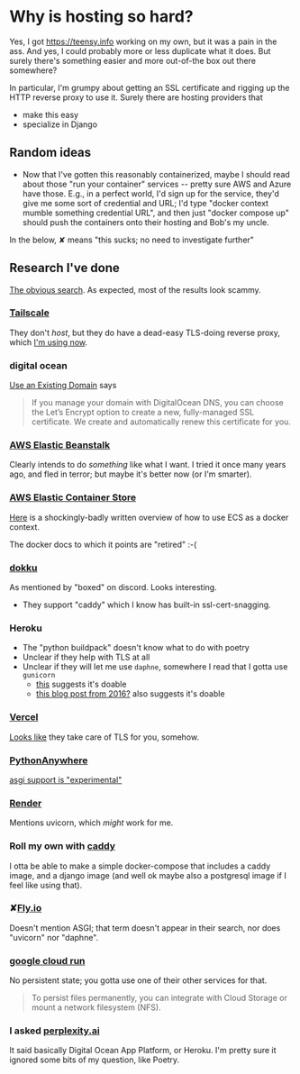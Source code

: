 # Why is hosting so hard?

Yes, I got <https://teensy.info> working on my own, but it was a pain in the ass.  And yes, I could probably more or less duplicate what it does.  But surely there's something easier and more out-of-the box out there somewhere?

In particular, I'm grumpy about getting an SSL certificate and rigging up the HTTP reverse proxy to use it.  Surely there are hosting providers that

* make this easy
* specialize in Django

## Random ideas

- Now that I've gotten this reasonably containerized, maybe I should read about those "run your container" services -- pretty sure AWS and Azure have those.  E.g., in a perfect world, I'd sign up for the service, they'd give me some sort of credential and URL; I'd type "docker context mumble something credential URL", and then just "docker compose up" should push the containers onto their hosting and Bob's my uncle.

In the below, ✘ means "this sucks; no need to investigate further"

## Research I've done

[The obvious search](https://duckduckgo.com/?q=django+hosting).  As expected, most of the results look scammy.

### [Tailscale](https://login.tailscale.com/admin/machines)
They don't *host*, but they do have a dead-easy TLS-doing reverse proxy, which [I'm using now](https://teensy-info.tail571dc2.ts.net/).
### digital ocean

[Use an Existing Domain](https://docs.digitalocean.com/products/networking/load-balancers/how-to/ssl-termination/#use-an-existing-domain) says

> If you manage your domain with DigitalOcean DNS, you can choose the Let’s Encrypt option to create a new, fully-managed SSL certificate. We create and automatically renew this certificate for you.

### [AWS Elastic Beanstalk](https://docs.aws.amazon.com/elasticbeanstalk/latest/dg/Welcome.html)
Clearly intends to do *something* like what I want.
I tried it once many years ago, and fled in terror; but maybe it's better now (or I'm smarter).

### [AWS Elastic Container Store]()
[Here](https://www.docker.com/blog/docker-compose-from-local-to-amazon-ecs/) is a shockingly-badly written overview of how to use ECS as a docker context.

The docker docs to which it points are "retired" :-(

### [dokku](https://dokku.com/docs/networking/proxies/caddy/)

As mentioned by "boxed" on discord.  Looks interesting.

* They support "caddy" which I know has built-in ssl-cert-snagging.

### Heroku

* The "python buildpack" doesn't know what to do with poetry
* Unclear if they help with TLS at all
* Unclear if they will let me use `daphne`, somewhere I read that I gotta use `gunicorn`
  * [this](https://stackoverflow.com/a/43746621/20146) suggests it's doable
  * [this blog post from 2016?](https://blog.heroku.com/in_deep_with_django_channels_the_future_of_real_time_apps_in_django) also suggests it's doable

### [Vercel](https://vercel.com/templates/python/django-hello-world)

[Looks like](https://vercel.com/docs/projects/domains/working-with-ssl) they take care of TLS for you, somehow.

### [PythonAnywhere](https://help.pythonanywhere.com/pages/DeployExistingDjangoProject/)

[asgi support is "experimental"](https://help.pythonanywhere.com/pages/ASGIAPI/)

### [Render](https://docs.render.com/deploy-django)

Mentions uvicorn, which *might* work for me.

### Roll my own with [caddy](https://hub.docker.com/_/caddy)
I otta be able to make a simple docker-compose that includes a caddy image, and a django image (and well ok maybe also a postgresql image if I feel like using that).

### ✘[Fly.io](https://fly.io/docs/django/getting-started/existing/)

Doesn't mention ASGI; that term doesn't appear in their search, nor does "uvicorn" nor "daphne".
### [google cloud run](https://cloud.google.com/run/docs/overview/what-is-cloud-run)

No persistent state; you gotta use one of their other services for that.

> To persist files permanently, you can integrate with Cloud Storage or mount a network filesystem (NFS).

### I asked [perplexity.ai](https://www.perplexity.ai/search/what-hosting-service-will-be-e-h_5FvBqcQs2kFoQaGB1mww)
It said basically Digital Ocean App Platform, or Heroku.  I'm pretty sure it ignored some bits of my question, like Poetry.
